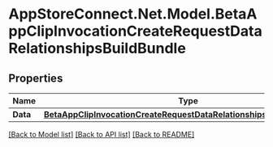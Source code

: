 # AppStoreConnect.Net.Model.BetaAppClipInvocationCreateRequestDataRelationshipsBuildBundle

## Properties

Name | Type | Description | Notes
------------ | ------------- | ------------- | -------------
**Data** | [**BetaAppClipInvocationCreateRequestDataRelationshipsBuildBundleData**](BetaAppClipInvocationCreateRequestDataRelationshipsBuildBundleData.md) |  | 

[[Back to Model list]](../README.md#documentation-for-models) [[Back to API list]](../README.md#documentation-for-api-endpoints) [[Back to README]](../README.md)

